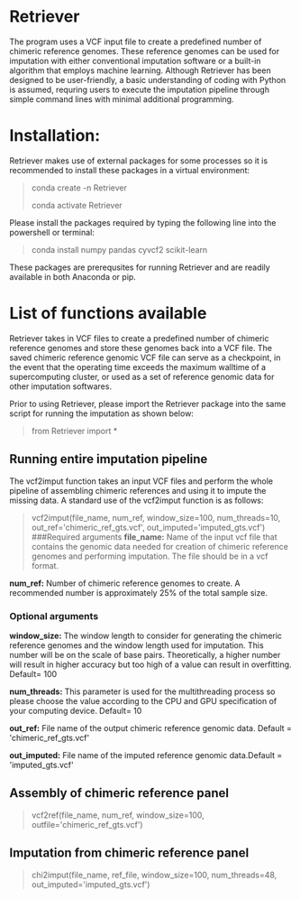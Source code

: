 # Retriever
The program uses a VCF input file to create a predefined number of chimeric reference genomes. These reference genomes can be used for imputation with either conventional imputation software or a built-in algorithm that employs machine learning. Although Retriever has been designed to be user-friendly, a basic understanding of coding with Python is assumed, requring users to execute the imputation pipeline through simple command lines with minimal additional programming.

# Installation:
Retriever makes use of external packages for some processes so it is recommended to install these packages in a virtual environment:
> conda create -n Retriever
> 
> conda activate Retriever

Please install the packages required by typing the following line  into the powershell or terminal:
>conda install numpy pandas cyvcf2 scikit-learn

These packages are prerequsites for running Retriever and are readily available in both Anaconda or pip.

# List of functions available
Retriever takes in VCF files to create a predefined number of chimeric reference genomes and store these genomes back into a VCF file. The saved chimeric reference genomic VCF file can serve as a checkpoint, in the event that the operating time exceeds the maximum walltime of a supercomputing cluster, or used as a set of reference genomic data for other imputation softwares. 

Prior to using Retriever, please import the Retriever package into the same script for running the imputation as shown below:
>from Retriever import *


## Running entire imputation pipeline
The vcf2imput function takes an input VCF files and perform the whole pipeline of assembling chimeric references and using it to impute the missing data. A standard use of the vcf2imput function is as follows:
>vcf2imput(file_name, num_ref, window_size=100, num_threads=10, out_ref='chimeric_ref_gts.vcf', out_imputed='imputed_gts.vcf')
###Required arguments
**file_name:**  Name of the input vcf file that contains the genomic data needed for creation of chimeric reference genomes and performing imputation. The file should be in a vcf format.

**num_ref:** Number of chimeric reference genomes to create. A recommended number is approximately 25% of the total sample size.

### Optional arguments
**window_size:** The window length to consider for generating the chimeric reference genomes and the window length used for imputation. This number will be on the scale of base pairs. Theoretically, a higher number will result in higher accuracy but too high of a value can result in overfitting. Default= 100

**num_threads:** This parameter is used for the multithreading process so please choose the value according to the CPU and GPU specification of your computing device. Default= 10

**out_ref:** File name of the output chimeric reference genomic data. Default = 'chimeric_ref_gts.vcf'

**out_imputed:** File name of the imputed reference genomic data.Default = 'imputed_gts.vcf'

## Assembly of chimeric reference panel
>vcf2ref(file_name, num_ref, window_size=100, outfile='chimeric_ref_gts.vcf')

## Imputation from chimeric reference panel
>chi2imput(file_name, ref_file, window_size=100, num_threads=48, out_imputed='imputed_gts.vcf')
